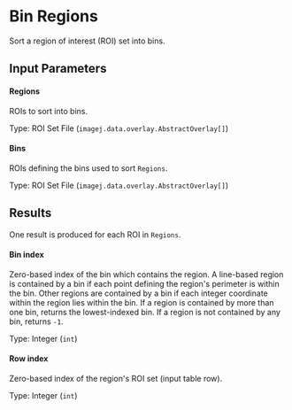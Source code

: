 Bin Regions
===========

Sort a region of interest (ROI) set into bins.

Input Parameters
----------------

#### Regions

ROIs to sort into bins.

Type: ROI Set File (`imagej.data.overlay.AbstractOverlay[]`)

#### Bins

ROIs defining the bins used to sort `Regions`.

Type: ROI Set File (`imagej.data.overlay.AbstractOverlay[]`)

Results
-------

One result is produced for each ROI in `Regions`.

#### Bin index

Zero-based index of the bin which contains the region.
A line-based region is contained by a bin if each point
defining the region's perimeter is within the bin.
Other regions are contained by a bin if each integer
coordinate within the region lies within the bin.
If a region is contained by more than one bin, returns
the lowest-indexed bin. If a region is not contained
by any bin, returns `-1`.

Type: Integer (`int`)

#### Row index

Zero-based index of the region's ROI set (input table row).

Type: Integer (`int`)
